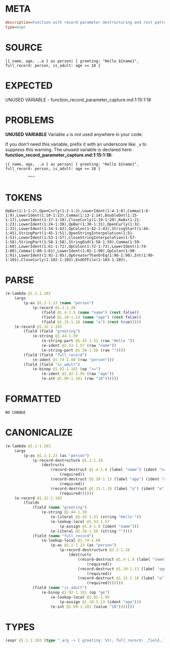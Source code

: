 # META
~~~ini
description=Function with record parameter destructuring and rest pattern, capture whole record using `as`
type=expr
~~~
# SOURCE
~~~roc
|{ name, age, ..a } as person| { greeting: "Hello ${name}", full_record: person, is_adult: age >= 18 }
~~~
# EXPECTED
UNUSED VARIABLE - function_record_parameter_capture.md:1:15:1:18
# PROBLEMS
**UNUSED VARIABLE**
Variable `a` is not used anywhere in your code.

If you don't need this variable, prefix it with an underscore like `_a` to suppress this warning.
The unused variable is declared here:
**function_record_parameter_capture.md:1:15:1:18:**
```roc
|{ name, age, ..a } as person| { greeting: "Hello ${name}", full_record: person, is_adult: age >= 18 }
```
              ^^^


# TOKENS
~~~zig
OpBar(1:1-1:2),OpenCurly(1:2-1:3),LowerIdent(1:4-1:8),Comma(1:8-1:9),LowerIdent(1:10-1:13),Comma(1:13-1:14),DoubleDot(1:15-1:17),LowerIdent(1:17-1:18),CloseCurly(1:19-1:20),KwAs(1:21-1:23),LowerIdent(1:24-1:30),OpBar(1:30-1:31),OpenCurly(1:32-1:33),LowerIdent(1:34-1:42),OpColon(1:42-1:43),StringStart(1:44-1:45),StringPart(1:45-1:51),OpenStringInterpolation(1:51-1:53),LowerIdent(1:53-1:57),CloseStringInterpolation(1:57-1:58),StringPart(1:58-1:58),StringEnd(1:58-1:59),Comma(1:59-1:60),LowerIdent(1:61-1:72),OpColon(1:72-1:73),LowerIdent(1:74-1:80),Comma(1:80-1:81),LowerIdent(1:82-1:90),OpColon(1:90-1:91),LowerIdent(1:92-1:95),OpGreaterThanOrEq(1:96-1:98),Int(1:99-1:101),CloseCurly(1:102-1:103),EndOfFile(1:103-1:103),
~~~
# PARSE
~~~clojure
(e-lambda @1.1-1.103
	(args
		(p-as @1.2-1.23 (name "person")
			(p-record @1.2-1.20
				(field @1.4-1.8 (name "name") (rest false))
				(field @1.10-1.13 (name "age") (rest false))
				(field @1.15-1.18 (name "a") (rest true)))))
	(e-record @1.32-1.103
		(field (field "greeting")
			(e-string @1.44-1.59
				(e-string-part @1.45-1.51 (raw "Hello "))
				(e-ident @1.53-1.57 (raw "name"))
				(e-string-part @1.58-1.58 (raw ""))))
		(field (field "full_record")
			(e-ident @1.74-1.80 (raw "person")))
		(field (field "is_adult")
			(e-binop @1.92-1.101 (op ">=")
				(e-ident @1.92-1.95 (raw "age"))
				(e-int @1.99-1.101 (raw "18"))))))
~~~
# FORMATTED
~~~roc
NO CHANGE
~~~
# CANONICALIZE
~~~clojure
(e-lambda @1.1-1.103
	(args
		(p-as @1.2-1.23 (as "person")
			(p-record-destructure @1.2-1.20
				(destructs
					(record-destruct @1.4-1.8 (label "name") (ident "name")
						(required))
					(record-destruct @1.10-1.13 (label "age") (ident "age")
						(required))
					(record-destruct @1.15-1.18 (label "a") (ident "a")
						(required))))))
	(e-record @1.32-1.103
		(fields
			(field (name "greeting")
				(e-string @1.44-1.59
					(e-literal @1.45-1.51 (string "Hello "))
					(e-lookup-local @1.53-1.57
						(p-assign @1.4-1.8 (ident "name")))
					(e-literal @1.58-1.58 (string ""))))
			(field (name "full_record")
				(e-lookup-local @1.74-1.80
					(p-as @1.2-1.23 (as "person")
						(p-record-destructure @1.2-1.20
							(destructs
								(record-destruct @1.4-1.8 (label "name") (ident "name")
									(required))
								(record-destruct @1.10-1.13 (label "age") (ident "age")
									(required))
								(record-destruct @1.15-1.18 (label "a") (ident "a")
									(required)))))))
			(field (name "is_adult")
				(e-binop @1.92-1.101 (op "ge")
					(e-lookup-local @1.92-1.95
						(p-assign @1.10-1.13 (ident "age")))
					(e-int @1.99-1.101 (value "18")))))))
~~~
# TYPES
~~~clojure
(expr @1.1-1.103 (type "_arg -> { greeting: Str, full_record: _field, is_adult: Bool }"))
~~~
